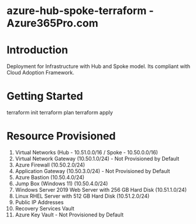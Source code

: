 # azure-hub-spoke-terraform - Azure365Pro.com 

# Introduction 
Deployment for  Infrastructure with Hub and Spoke model. Its compliant with Cloud Adoption Framework.

# Getting Started

terraform init
terraform plan 
terraform apply

# Resource Provisioned 

1.  Virtual Networks (Hub - 10.51.0.0/16  / Spoke - 10.50.0.0/16)
2.  Virtual Network Gateway (10.50.1.0/24) - Not Provisioned by Default
3.  Azure Firewall (10.50.2.0/24)
4.  Application Gateway (10.50.3.0/24) - Not Provisioned by Default
5.  Azure Bastion (10.50.4.0/24)
6.  Jump Box (Windows 11) (10.50.4.0/24)
7.  Windows Server 2019 Web Server with 256 GB Hard Disk (10.51.1.0/24) 
8.  Linux RHEL Server with 512 GB Hard Disk (10.51.2.0/24) 
9.  Public IP Addresses
10. Recovery Services Vault
11. Azure Key Vault - Not Provisioned by Default

